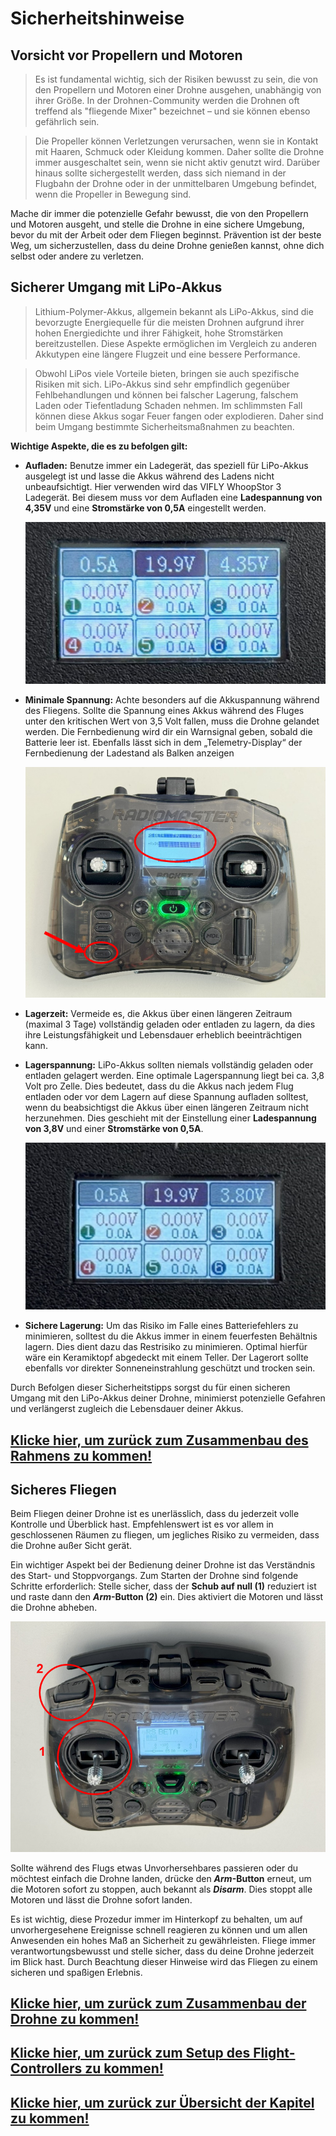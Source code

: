 # Sicherheitshinweise

## Vorsicht vor Propellern und Motoren

>Es ist fundamental wichtig, sich der Risiken bewusst zu sein, die von den Propellern und Motoren einer Drohne ausgehen, unabhängig von ihrer Größe. In der Drohnen-Community werden die Drohnen oft treffend als "fliegende Mixer" bezeichnet – und sie können ebenso gefährlich sein.


>Die Propeller können Verletzungen verursachen, wenn sie in Kontakt mit Haaren, Schmuck oder Kleidung kommen. Daher sollte die Drohne immer ausgeschaltet sein, wenn sie nicht aktiv genutzt wird. Darüber hinaus sollte sichergestellt werden, dass sich niemand in der Flugbahn der Drohne oder in der unmittelbaren Umgebung befindet, wenn die Propeller in Bewegung sind. 


Mache dir immer die potenzielle Gefahr bewusst, die von den Propellern und Motoren ausgeht, und stelle die Drohne in eine sichere Umgebung, bevor du mit der Arbeit oder dem Fliegen beginnst. Prävention ist der beste Weg, um sicherzustellen, dass du deine Drohne genießen kannst, ohne dich selbst oder andere zu verletzen.


## Sicherer Umgang mit LiPo-Akkus

>Lithium-Polymer-Akkus, allgemein bekannt als LiPo-Akkus, sind die bevorzugte Energiequelle für die meisten Drohnen aufgrund ihrer hohen Energiedichte und ihrer Fähigkeit, hohe Stromstärken bereitzustellen. Diese Aspekte ermöglichen im Vergleich zu anderen Akkutypen eine längere Flugzeit und eine bessere Performance. 

>Obwohl LiPos viele Vorteile bieten, bringen sie auch spezifische Risiken mit sich. LiPo-Akkus sind sehr empfindlich gegenüber Fehlbehandlungen und können bei falscher Lagerung, falschem Laden oder Tiefentladung Schaden nehmen. Im schlimmsten Fall können diese Akkus sogar Feuer fangen oder explodieren. Daher sind beim Umgang bestimmte Sicherheitsmaßnahmen zu beachten.

**Wichtige Aspekte, die es zu befolgen gilt:**

- **Aufladen:** Benutze immer ein Ladegerät, das speziell für LiPo-Akkus ausgelegt ist und lasse die Akkus während des Ladens nicht unbeaufsichtigt. Hier verwenden wird das VIFLY WhoopStor 3 Ladegerät. Bei diesem muss vor dem Aufladen eine **Ladespannung von 4,35V** und eine **Stromstärke von 0,5A** eingestellt werden.

    ![Image](/rsc/01_img/09_Safety/ChargerCharge.png)

- **Minimale Spannung:** Achte besonders auf die Akkuspannung während des Fliegens. Sollte die Spannung eines Akkus während des Fluges unter den kritischen Wert von 3,5 Volt fallen, muss die Drohne gelandet werden. Die Fernbedienung wird dir ein Warnsignal geben, sobald die Batterie leer ist. Ebenfalls lässt sich in dem „Telemetry-Display“ der Fernbedienung der Ladestand als Balken anzeigen

    ![Image](/rsc/01_img/09_Safety/RemoteTelemetry.png)

- **Lagerzeit:** Vermeide es, die Akkus über einen längeren Zeitraum (maximal 3 Tage) vollständig geladen oder entladen zu lagern, da dies ihre Leistungsfähigkeit und Lebensdauer erheblich beeinträchtigen kann.

- **Lagerspannung:** LiPo-Akkus sollten niemals vollständig geladen oder entladen gelagert werden. Eine optimale Lagerspannung liegt bei ca. 3,8 Volt pro Zelle. Dies bedeutet, dass du die Akkus nach jedem Flug entladen oder vor dem Lagern auf diese Spannung aufladen solltest, wenn du beabsichtigst die Akkus über einen längeren Zeitraum nicht herzunehmen. Dies geschieht mit der Einstellung einer 
**Ladespannung von 3,8V** und einer **Stromstärke von 0,5A**.

    ![Image](/rsc/01_img/09_Safety/ChargerStorage.png)

- **Sichere Lagerung:** Um das Risiko im Falle eines Batteriefehlers zu minimieren, solltest du die Akkus immer in einem feuerfesten Behältnis lagern. Dies dient dazu das Restrisiko zu minimieren. Optimal hierfür wäre ein Keramiktopf abgedeckt mit einem Teller. Der Lagerort sollte ebenfalls vor direkter Sonneneinstrahlung geschützt und trocken sein.

Durch Befolgen dieser Sicherheitstipps sorgst du für einen sicheren Umgang mit den LiPo-Akkus deiner Drohne, minimierst potenzielle Gefahren und verlängerst zugleich die Lebensdauer deiner Akkus.

## [Klicke hier, um zurück zum Zusammenbau des Rahmens zu kommen!](/docs/02_FrameAssembly.md#akku-laden)


## Sicheres Fliegen

Beim Fliegen deiner Drohne ist es unerlässlich, dass du jederzeit volle Kontrolle und Überblick hast. Empfehlenswert ist es vor allem in geschlossenen Räumen zu fliegen, um jegliches Risiko zu vermeiden, dass die Drohne außer Sicht gerät.

Ein wichtiger Aspekt bei der Bedienung deiner Drohne ist das Verständnis des Start- und Stoppvorgangs. Zum Starten der Drohne sind folgende Schritte erforderlich: Stelle sicher, dass der **Schub auf null (1)** reduziert ist und raste dann den ***Arm*-Button (2)** ein. Dies aktiviert die Motoren und lässt die Drohne abheben. 

![Image](/rsc/01_img/09_Safety/RemoteArm.png)

Sollte während des Flugs etwas Unvorhersehbares passieren oder du möchtest einfach die Drohne landen, drücke den ***Arm*-Button** erneut, um die Motoren sofort zu stoppen, auch bekannt als ***Disarm***. Dies stoppt alle Motoren und lässt die Drohne sofort landen.

Es ist wichtig, diese Prozedur immer im Hinterkopf zu behalten, um auf unvorhergesehene Ereignisse schnell reagieren zu können und um allen Anwesenden ein hohes Maß an Sicherheit zu gewährleisten. Fliege immer verantwortungsbewusst und stelle sicher, dass du deine Drohne jederzeit im Blick hast. Durch Beachtung dieser Hinweise wird das Fliegen zu einem sicheren und spaßigen Erlebnis.

## [Klicke hier, um zurück zum Zusammenbau der Drohne zu kommen!](/docs/04_DroneAssembly.md#propeller)

## [Klicke hier, um zurück zum Setup des Flight-Controllers zu kommen!](/docs/05_FlightControllerSetup.md#konfiguration-motorsteuerung)

## [Klicke hier, um zurück zur Übersicht der Kapitel zu kommen!](/README.md#kapitel)


